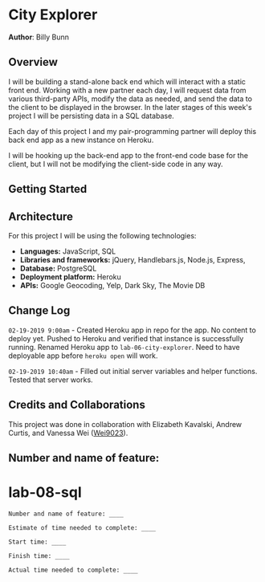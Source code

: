 # City Explorer

**Author**: Billy Bunn

<!-- **Version**: 1.0.0 (increment the patch/fix version number if we make more commits past first submission) -->

## Overview

I will be building a stand-alone back end which will interact with a static front end. Working with a new partner each day, I will request data from various third-party APIs, modify the data as needed, and send the data to the client to be displayed in the browser. In the later stages of this week's project I will be persisting data in a SQL database.

Each day of this project I and my pair-programming partner will deploy this back end app as a new instance on Heroku.

I will be hooking up the back-end app to the front-end code base for the client, but I will not be modifying the client-side code in any way.

## Getting Started
<!-- What are the steps that a user must take in order to build this app on their own machine and get it running? -->

## Architecture

For this project I will be using the following technologies: 

* **Languages:** JavaScript, SQL
* **Libraries and frameworks:** jQuery, Handlebars.js, Node.js, Express, 
* **Database:** PostgreSQL
* **Deployment platform:** Heroku
* **APIs:** Google Geocoding, Yelp, Dark Sky, The Movie DB

## Change Log
<!-- Use this area to document the iterative changes made to your application as each feature is successfully implemented. Use time stamps. Here's an examples:

01-01-2001 4:59pm - Application now has a fully-functional express server, with a GET route for the location resource. -->

`02-19-2019 9:00am` - Created Heroku app in repo for the app. No content to deploy yet. Pushed to Heroku and verified that instance is successfully running. Renamed Heroku app to `lab-06-city-explorer`. Need to have deployable app before `heroku open` will work.

`02-19-2019 10:40am` - Filled out initial server variables and helper functions. Tested that server works.

## Credits and Collaborations

This project was done in collaboration with Elizabeth Kavalski, Andrew Curtis, and Vanessa Wei ([Wei9023](https://github.com/Wei9023)).


## Number and name of feature: 

# lab-08-sql

```
Number and name of feature: ____

Estimate of time needed to complete: ____

Start time: ____

Finish time: ____

Actual time needed to complete: ____
```
